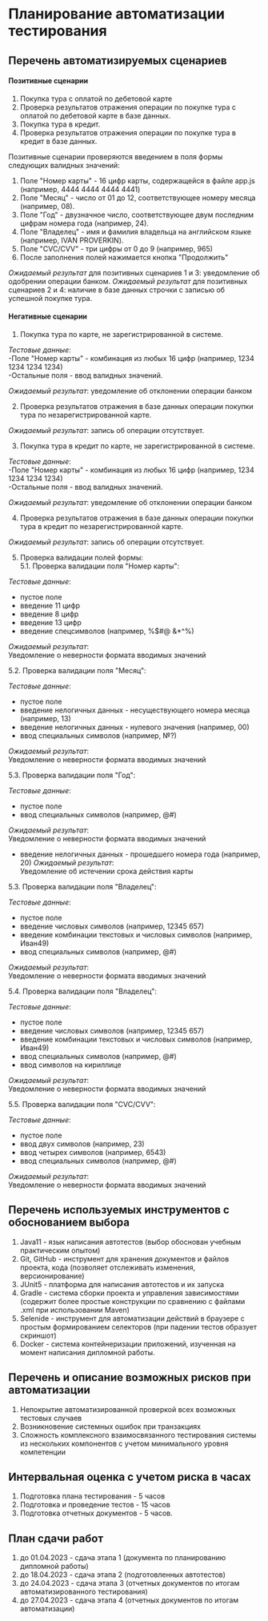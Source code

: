 # Планирование автоматизации тестирования

## Перечень автоматизируемых сценариев

#### Позитивные сценарии

1. Покупка тура с оплатой по дебетовой карте
2. Проверка результатов отражения операции по покупке тура с оплатой по дебетовой карте в базе данных.
3. Покупка тура в кредит.
4. Проверка результатов отражения операции по покупке тура в кредит в базе данных.

Позитивные сценарии проверяются введением в поля формы следующих валидных значений:
1. Поле "Номер карты" - 16 цифр карты, содержащейся в файле app.js (например, 4444 4444 4444 4441)
2. Поле "Месяц" - число от 01 до 12, соответствующее номеру месяца (например, 08).
3. Поле "Год" - двузначное число, соответствующее двум последним цифрам номера года (например, 24).
4. Поле "Владелец" - имя и фамилия владельца на английском языке (например, IVAN PROVERKIN).
5. Поле "CVC/CVV" - три цифры от 0 до 9 (например, 965)
6. После заполнения полей нажимается кнопка "Продолжить"

*Ожидаемый результат* для позитивных сценариев 1 и 3: уведомление об одобрении операции банком.
*Ожидаемый результат* для позитивных сценариев 2 и 4: наличие в базе данных строчки с записью об успешной покупке тура.

#### Негативные сценарии
1. Покупка тура по карте, не зарегистрированной в системе.

*Тестовые данные*:  
-Поле "Номер карты" - комбинация из любых 16 цифр (например, 1234 1234 1234 1234)  
-Остальные поля - ввод валидных значений.  

*Ожидаемый результат*: уведомление об отклонении операции банком

2. Проверка результатов отражения в базе данных операции покупки тура по незарегистрированной карте.  

*Ожидаемый результат*: запись об операции отсутствует.

3. Покупка тура в кредит по карте, не зарегистрированной в системе.  

*Тестовые данные*:  
-Поле "Номер карты" - комбинация из любых 16 цифр (например, 1234 1234 1234 1234)  
-Остальные поля - ввод валидных значений.  

*Ожидаемый результат*: уведомление об отклонении операции банком

4. Проверка результатов отражения в базе данных операции покупки тура в кредит по незарегистрированной карте.

*Ожидаемый результат*: запись об операции отсутствует.

5. Проверка валидации полей формы:  
5.1. Проверка валидации поля "Номер карты": 

*Тестовые данные*:  
- пустое поле  
- введение 11 цифр
- введение 8 цифр  
- введение 13 цифр
- введение спецсимволов (например, %$#@ &*^%)

*Ожидаемый результат*:  
Уведомление о неверности формата вводимых значений

5.2. Проверка валидации поля "Месяц":

*Тестовые данные*:
- пустое поле
- введение нелогичных данных - несуществующего номера месяца (например, 13)  
- введение нелогичных данных - нулевого значения (например, 00)  
- ввод специальных символов (например, №?)

*Ожидаемый результат*:  
Уведомление о неверности формата вводимых значений

5.3. Проверка валидации поля "Год":

*Тестовые данные*:
- пустое поле
- ввод специальных символов (например, @#)

*Ожидаемый результат*:  
Уведомление о неверности формата вводимых значений

- введение нелогичных данных - прошедшего номера года (например, 20)
*Ожидаемый результат*:  
Уведомление об истечении срока действия карты

5.3. Проверка валидации поля "Владелец":

*Тестовые данные*:
- пустое поле
- введение числовых символов (например, 12345 657)
- введение комбинации текстовых и числовых символов (например, Иван49)
- ввод специальных символов (например, @#)

*Ожидаемый результат*:  
Уведомление о неверности формата вводимых значений

5.4. Проверка валидации поля "Владелец":

*Тестовые данные*:
- пустое поле
- введение числовых символов (например, 12345 657)
- введение комбинации текстовых и числовых символов (например, Иван49)
- ввод специальных символов (например, @#)
- ввод символов на кириллице

*Ожидаемый результат*:  
Уведомление о неверности формата вводимых значений

5.5. Проверка валидации поля "CVC/CVV":

*Тестовые данные*:
- пустое поле
- ввод двух символов (например, 23)
- ввод четырех символов (например, 6543)
- ввод специальных символов (например, @#)

*Ожидаемый результат*:  
Уведомление о неверности формата вводимых значений

## Перечень используемых инструментов с обоснованием выбора
1. Java11 - язык написания автотестов (выбор обоснован учебным практическим опытом)
2. Git, GitHub - инструмент для хранения документов и файлов проекта, кода (позволяет отслеживать изменения, версионирование)
3. JUnit5 - платформа для написания автотестов и их запуска
4. Gradle - система сборки проекта и управления зависимостями (содержит более простые конструкции по сравнению с файлами .xml при использовании Maven)
5. Selenide - инструмент для автоматизации действий в браузере с простым формированием селекторов (при падении тестов образует скриншот)
6. Docker - система контейнеризации приложений, изученная на момент написания дипломной работы.

## Перечень и описание возможных рисков при автоматизации
1. Непокрытие автоматизированной проверкой всех возможных тестовых случаев
2. Возникновение системных ошибок при транзакциях
3. Сложность комплексного взаимосвязанного тестирования системы из нескольких компонентов с учетом минимального уровня компетенции 

## Интервальная оценка с учетом риска в часах
1. Подготовка плана тестирования - 5 часов
2. Подготовка и проведение тестов - 15 часов
3. Подготовка отчетных документов - 5 часов.

## План сдачи работ
1. до 01.04.2023 - сдача этапа 1 (документа по планированию дипломной работы)
2. до 18.04.2023 - сдача этапа 2 (подготовленных автотестов)
3. до 24.04.2023 - сдача этапа 3 (отчетных документов по итогам автоматизированного тестирования)
4. до 27.04.2023 - сдача этапа 4 (отчетных документов по итогам автоматизации)
